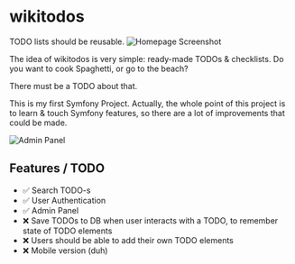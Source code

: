 wikitodos
=========
TODO lists should be reusable.
![Homepage Screenshot](http://i.imgur.com/RYUpGwx.jpg)

The idea of wikitodos is very simple: ready-made TODOs & checklists. Do you want to cook Spaghetti, or go to the beach? 

There must be a TODO about that. 

This is my first Symfony Project. Actually, the whole point of this project is to learn & touch Symfony features, so there are a lot of improvements that could be made. 

![Admin Panel](http://i.imgur.com/QlGh2Sj.png)


## Features / TODO

* :white_check_mark: Search TODO-s
* :white_check_mark: User Authentication
* :white_check_mark: Admin Panel
* :x: Save TODOs to DB when user interacts with a TODO, to remember state of TODO elements
* :x: Users should be able to add their own TODO elements
* :x: Mobile version (duh)
